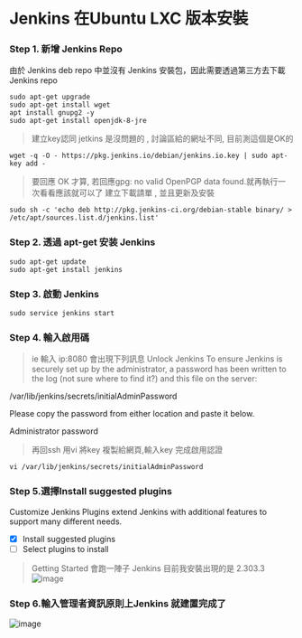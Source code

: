 Jenkins 在Ubuntu LXC 版本安裝
===

### Step 1. 新增 Jenkins Repo

由於 Jenkins deb repo 中並沒有 Jenkins 安裝包，因此需要透過第三方去下載 Jenkins repo
```
sudo apt-get upgrade 
sudo apt-get install wget
apt install gnupg2 -y
sudo apt-get install openjdk-8-jre
```
> 建立key認同 jetkins 是沒問題的 , 討論區給的網址不同, 目前測這個是OK的
```
wget -q -O - https://pkg.jenkins.io/debian/jenkins.io.key | sudo apt-key add -
```
> 要回應  OK 才算, 若回應gpg: no valid OpenPGP data found.就再執行一次看看應該就可以了
> 建立下載請單 , 並且更新及安裝
```
sudo sh -c 'echo deb http://pkg.jenkins-ci.org/debian-stable binary/ > /etc/apt/sources.list.d/jenkins.list'
```

### Step 2. 透過 apt-get 安装 Jenkins
```
sudo apt-get update  
sudo apt-get install jenkins
```

### Step 3. 啟動 Jenkins
```
sudo service jenkins start  
```

### Step 4. 輸入啟用碼
> ie 輸入 ip:8080 會出現下列訊息
Unlock Jenkins
To ensure Jenkins is securely set up by the administrator, a password has been written to the log (not sure where to find it?) and this file on the server:

/var/lib/jenkins/secrets/initialAdminPassword

Please copy the password from either location and paste it below.

Administrator password
>再回ssh 用vi 將key 複製給網頁,輸入key 完成啟用認證
```
vi /var/lib/jenkins/secrets/initialAdminPassword
```

### Step 5.選擇Install suggested plugins

Customize Jenkins
Plugins extend Jenkins with additional features to support many different needs.
- [X] Install suggested plugins
- [ ] Select plugins to install
> Getting Started 會跑一陣子
> Jenkins 目前我安裝出現的是 2.303.3 
![image](https://user-images.githubusercontent.com/17293913/140490162-e97b3219-0a8a-4365-b7b1-c3d64ff04f83.png)


### Step 6.輸入管理者資訊原則上Jenkins 就建置完成了
![image](https://user-images.githubusercontent.com/17293913/140490184-ee2531b8-65d4-4b4b-a15f-1b9803bcc6cc.png)




